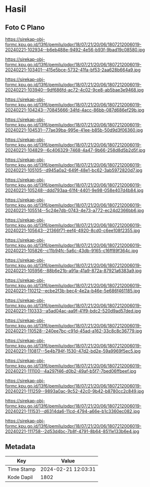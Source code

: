 # Hasil

## Foto C Plano

https://sirekap-obj-formc.kpu.go.id/13f6/pemilu/pdpr/18/07/21/20/06/1807212006019-20240221-102934--b6eb488e-9492-4e56-b93f-9bad19c08580.jpg

https://sirekap-obj-formc.kpu.go.id/13f6/pemilu/pdpr/18/07/21/20/06/1807212006019-20240221-103401--415e5bce-5732-41fa-bf53-2aa628b664a9.jpg

https://sirekap-obj-formc.kpu.go.id/13f6/pemilu/pdpr/18/07/21/20/06/1807212006019-20240221-103940--9df686fd-ac72-4c02-9ce8-ab5bae3e9468.jpg

https://sirekap-obj-formc.kpu.go.id/13f6/pemilu/pdpr/18/07/21/20/06/1807212006019-20240221-104243--70845666-34fd-4acc-86bb-087d686ef29b.jpg

https://sirekap-obj-formc.kpu.go.id/13f6/pemilu/pdpr/18/07/21/20/06/1807212006019-20240221-104531--77ae39ba-995e-41ee-b85b-50d9d3f06360.jpg

https://sirekap-obj-formc.kpu.go.id/13f6/pemilu/pdpr/18/07/21/20/06/1807212006019-20240221-104829--6c406329-7468-4a47-9b66-258d8d5b2d5f.jpg

https://sirekap-obj-formc.kpu.go.id/13f6/pemilu/pdpr/18/07/21/20/06/1807212006019-20240221-105105--d945a0a2-649f-48e1-bc62-3ab5972820d7.jpg

https://sirekap-obj-formc.kpu.go.id/13f6/pemilu/pdpr/18/07/21/20/06/1807212006019-20240221-105248--ddd793aa-61f4-4401-9e98-058e407d4b84.jpg

https://sirekap-obj-formc.kpu.go.id/13f6/pemilu/pdpr/18/07/21/20/06/1807212006019-20240221-105514--5c24e7db-0743-4e73-a772-ec24d2366bb6.jpg

https://sirekap-obj-formc.kpu.go.id/13f6/pemilu/pdpr/18/07/21/20/06/1807212006019-20240221-105643--21366f71-eef4-4920-8cd0-c6ee108f2355.jpg

https://sirekap-obj-formc.kpu.go.id/13f6/pemilu/pdpr/18/07/21/20/06/1807212006019-20240221-105826--c11b94fc-5a6c-43db-9165-c16ff89f364c.jpg

https://sirekap-obj-formc.kpu.go.id/13f6/pemilu/pdpr/18/07/21/20/06/1807212006019-20240221-105956--88b6e21b-a91a-41a9-872a-87921a6383a9.jpg

https://sirekap-obj-formc.kpu.go.id/13f6/pemilu/pdpr/18/07/21/20/06/1807212006019-20240221-110212--ecbe2f3b-bec4-4e2a-b46e-5e686f461185.jpg

https://sirekap-obj-formc.kpu.go.id/13f6/pemilu/pdpr/18/07/21/20/06/1807212006019-20240221-110333--a5ad04ac-aa9f-41f9-bdc2-520d9ad57ded.jpg

https://sirekap-obj-formc.kpu.go.id/13f6/pemilu/pdpr/18/07/21/20/06/1807212006019-20240221-110528--240ee7bc-c91d-45ad-a162-33c8c8c36779.jpg

https://sirekap-obj-formc.kpu.go.id/13f6/pemilu/pdpr/18/07/21/20/06/1807212006019-20240221-110817--5e4b794f-1530-47d2-bd2e-59a9969f5ec5.jpg

https://sirekap-obj-formc.kpu.go.id/13f6/pemilu/pdpr/18/07/21/20/06/1807212006019-20240221-111100--4a297f46-d0b2-49af-b5f7-7bed06ffbeef.jpg

https://sirekap-obj-formc.kpu.go.id/13f6/pemilu/pdpr/18/07/21/20/06/1807212006019-20240221-111259--9893a0ac-9c52-42c0-9b42-b8780cc2c849.jpg

https://sirekap-obj-formc.kpu.go.id/13f6/pemilu/pdpr/18/07/21/20/06/1807212006019-20240221-111531--d6314da6-11cd-4794-a66e-b1c3360ec082.jpg

https://sirekap-obj-formc.kpu.go.id/13f6/pemilu/pdpr/18/07/21/20/06/1807212006019-20240221-111758--2d53d4bc-7b8f-4791-8b64-8511e133b6e4.jpg


## Metadata

| Key        | Value               |
| ---------- | ------------------- |
| Time Stamp | 2024-02-21 12:03:31 |
| Kode Dapil | 1802                |



